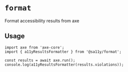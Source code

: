 # `format`

Format accessibility results from axe

## Usage

```
import axe from 'axe-core';
import { a11yResultsFormatter } from '@sa11y/format';

const results = await axe.run();
console.log(a11yResultsFormatter(results.violations));
```
